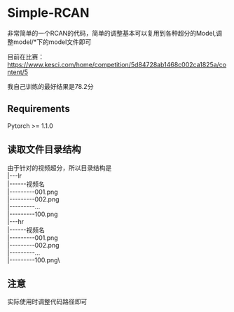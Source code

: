 # Simple-RCAN

非常简单的一个RCAN的代码，简单的调整基本可以复用到各种超分的Model,调整model/*下的model文件即可

目前在比赛：https://www.kesci.com/home/competition/5d84728ab1468c002ca1825a/content/5

我自己训练的最好结果是78.2分

## Requirements
Pytorch >= 1.1.0


## 读取文件目录结构
由于针对的视频超分，所以目录结构是\
|---lr\
|------视频名\
|---------001.png\
|---------002.png\
|---------...\
|---------100.png\
|---hr\
|------视频名\
|---------001.png\
|---------002.png\
|---------...\
|---------100.png\

## 注意
实际使用时调整代码路径即可
